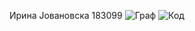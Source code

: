 Ирина Јовановска
183099
![Граф](https://user-images.githubusercontent.com/102820280/171958368-23886879-ffb6-4d70-8db1-049cf8a76b87.png)
![Код](https://user-images.githubusercontent.com/102820280/171958381-5034637c-7bee-4e36-affe-5ed5df4d15dd.png)
